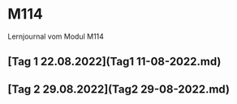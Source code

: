 # M114
Lernjournal vom Modul M114

## [Tag 1 22.08.2022](Tag1 11-08-2022.md)

## [Tag 2 29.08.2022](Tag2 29-08-2022.md)

